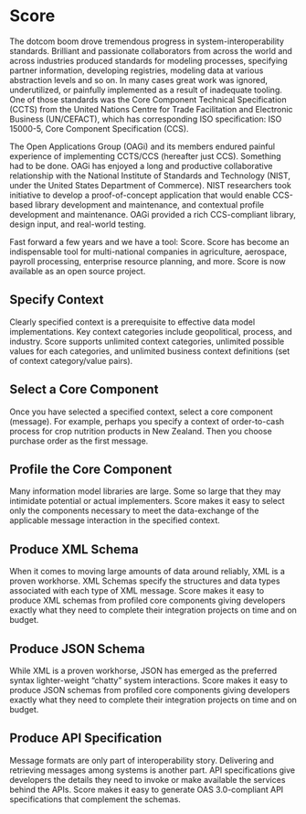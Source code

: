 # Score

The dotcom boom drove tremendous progress in system-interoperability standards. Brilliant and passionate collaborators from across the world and across industries produced standards for modeling processes, specifying partner information, developing registries, modeling data at various abstraction levels and so on. In many cases great work was ignored,  underutilized, or painfully implemented as a result of inadequate tooling. One of those standards was the Core Component Technical Specification (CCTS) from the United Nations Centre for Trade Facilitation and Electronic Business (UN/CEFACT), which has corresponding ISO specification: ISO 15000-5, Core Component Specification (CCS). 

The Open Applications Group (OAGi) and its members endured painful experience of implementing CCTS/CCS (hereafter just CCS). Something had to be done. OAGi has enjoyed a long and productive collaborative relationship with the National Institute of Standards and Technology (NIST, under the United States Department of Commerce). NIST researchers took initiative to develop a proof-of-concept application that would enable CCS-based library development and maintenance, and contextual profile development and maintenance. OAGi provided a rich CCS-compliant library, design input, and real-world testing.

Fast forward a few years and we have a tool: Score. Score has become an indispensable tool for multi-national companies in agriculture, aerospace, payroll processing, enterprise resource planning, and more. Score is now available as an open source project.

## Specify Context

Clearly specified context is a prerequisite to effective data model implementations. Key context categories include geopolitical, process, and industry. Score supports unlimited context categories, unlimited possible values for each categories, and unlimited business context definitions (set of context category/value pairs).

## Select a Core Component

Once you have selected a specified context, select a core component (message). For example, perhaps you specify a context of order-to-cash process for crop nutrition products in New Zealand. Then you choose purchase order as the first message.

## Profile the Core Component

Many information model libraries are large. Some so large that they may intimidate potential or actual implementers. Score makes it easy to select only the components necessary to meet the data-exchange of the applicable message interaction in the specified context.

## Produce XML Schema

When it comes to moving large amounts of data around reliably, XML is a proven workhorse. XML Schemas specify the structures and data types associated with each type of XML message. Score makes it easy to produce XML schemas from profiled core components giving developers exactly what they need to complete their integration projects on time and on budget.

## Produce JSON Schema

While XML is a proven workhorse, JSON has emerged as the preferred syntax lighter-weight “chatty” system interactions. Score makes it easy to produce JSON schemas from profiled core components giving developers exactly what they need to complete their integration projects on time and on budget.

## Produce API Specification

Message formats are only part of interoperability story. Delivering and retrieving messages among systems is another part. API specifications give developers the details they need to invoke or make available the services behind the APIs. Score makes it easy to generate OAS 3.0-compliant API specifications that complement the schemas.
